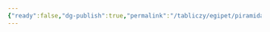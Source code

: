 ```yaml
---
{"ready":false,"dg-publish":true,"permalink":"/tabliczy/egipet/piramida-dzhosera/","dgPassFrontmatter":true}
---
```




